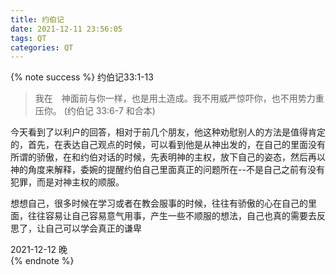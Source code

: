 ```yaml
---
title: 约伯记
date: 2021-12-11 23:56:05
tags: QT
categories: QT
---
```


{% note success %}
            约伯记33:1-13

>我在　神面前与你一样，也是用土造成。我不用威严惊吓你，也不用势力重压你。
> (约伯记 33:6-7 和合本)

今天看到了以利户的回答，相对于前几个朋友，他这种劝慰别人的方法是值得肯定的，首先，在表达自己观点的时候，可以看到他是从神出发的，在自己的里面没有所谓的骄傲，在和约伯对话的时候，先表明神的主权，放下自己的姿态，然后再以神的角度来解释，委婉的提醒约伯自己里面真正的问题所在--不是自己之前有没有犯罪，而是对神主权的顺服。

想想自己，很多时候在学习或者在教会服事的时候，往往有骄傲的心在自己的里面，往往容易让自己容易意气用事，产生一些不顺服的想法，自己也真的需要去反思了，让自己可以学会真正的谦卑


<div class="daily-date"><i class="fa fa-calendar"></i> 2021-12-12 晚 </div>
{% endnote %}